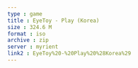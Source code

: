 ```yaml
---
type : game
title : EyeToy - Play (Korea)
size : 324.6 M
format : iso
archive : zip
server : myrient
link2 : EyeToy%20-%20Play%20%28Korea%29
---
```


